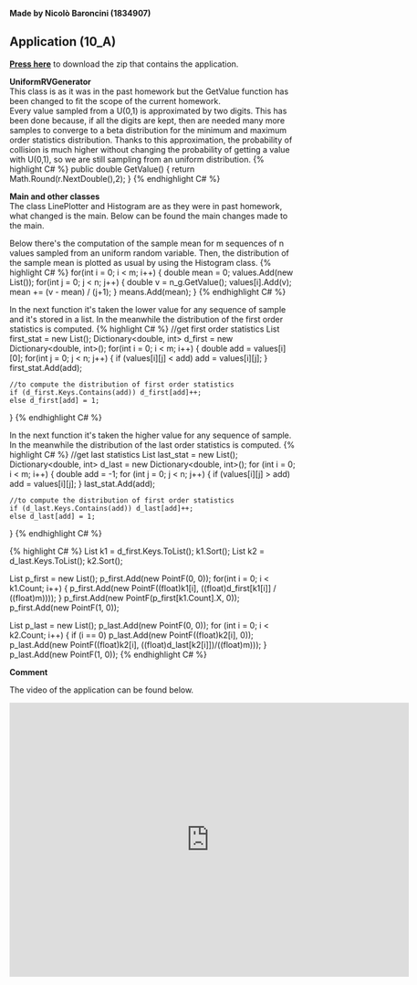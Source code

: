 **Made by Nicolò Baroncini (1834907)**
## Application (10_A)
**[Press here](https://drive.google.com/file/d/1Gki5gAhYtRQ4GYqRyb5yN3zl6vyx1jQ6/view?usp=sharing)** to download the zip that contains the application.

**UniformRVGenerator**\
This class is as it was in the past homework but the GetValue function has been changed to fit the scope of the current homework.\
Every value sampled from a U(0,1) is approximated by two digits. This has been done because, if all the digits are kept, then are needed many more samples to converge to a beta distribution for the minimum and maximum order statistics distribution. Thanks to this approximation, the probability of collision is much higher without changing the probability of getting a value with U(0,1), so we are still sampling from an uniform distribution. 
{% highlight C# %}
public double GetValue()
{
    return Math.Round(r.NextDouble(),2);
}
{% endhighlight C# %}

**Main and other classes**\
The class LinePlotter and Histogram are as they were in past homework, what changed is the main. Below can be found the main changes made to the main.

Below there's the computation of the sample mean for m sequences of n values sampled from an uniform random variable. Then, the distribution of the sample mean is plotted as usual by using the Histogram class.
{% highlight C# %}
for(int i = 0; i < m; i++)
{
    double mean = 0;
    values.Add(new List<double>());
    for(int j = 0; j < n; j++)
    {
        double v = n_g.GetValue();
        values[i].Add(v);
        mean += (v - mean) / (j+1);
    }
    means.Add(mean);
}
{% endhighlight C# %}

In the next function it's taken the lower value for any sequence of sample and it's stored in a list. In the meanwhile the distribution of the first order statistics is computed.
{% highlight C# %}
//get first order statistics
List<double> first_stat = new List<double>();
Dictionary<double, int> d_first = new Dictionary<double, int>();
for(int i = 0; i < m; i++)
{
    double add = values[i][0];
    for(int j = 0; j < n; j++)
    {
        if (values[i][j] < add) add = values[i][j];
    }
    first_stat.Add(add);

    //to compute the distribution of first order statistics
    if (d_first.Keys.Contains(add)) d_first[add]++;
    else d_first[add] = 1;
}
{% endhighlight C# %}

In the next function it's taken the higher value for any sequence of sample. In the meanwhile the distribution of the last order statistics is computed.
{% highlight C# %}
//get last statistics
List<double> last_stat = new List<double>();
Dictionary<double, int> d_last = new Dictionary<double, int>();
for (int i = 0; i < m; i++)
{
    double add = -1;
    for (int j = 0; j < n; j++)
    {
        if (values[i][j] > add) add = values[i][j];
    }
    last_stat.Add(add);

    //to compute the distribution of first order statistics
    if (d_last.Keys.Contains(add)) d_last[add]++;
    else d_last[add] = 1;
}
{% endhighlight C# %}


{% highlight C# %}
List<double> k1 = d_first.Keys.ToList();
k1.Sort();
List<double> k2 = d_last.Keys.ToList();
k2.Sort();

List<PointF> p_first = new List<PointF>();
p_first.Add(new PointF(0, 0));
for(int i = 0; i < k1.Count; i++)
{
    p_first.Add(new PointF((float)k1[i], ((float)d_first[k1[i]] / ((float)m))));
}
p_first.Add(new PointF(p_first[k1.Count].X, 0));
p_first.Add(new PointF(1, 0));

List<PointF> p_last = new List<PointF>();
p_last.Add(new PointF(0, 0));
for (int i = 0; i < k2.Count; i++)
{
    if (i == 0) p_last.Add(new PointF((float)k2[i], 0));
    p_last.Add(new PointF((float)k2[i], ((float)d_last[k2[i]])/((float)m)));
}
p_last.Add(new PointF(1, 0));
{% endhighlight C# %}

**Comment**

The video of the application can be found below.
<iframe src="https://user-images.githubusercontent.com/78324346/142044653-ca6ea67b-5b9f-4d29-b7a9-2c91612cc2f0.mp4" width="700" height="480" frameborder="0" allowfullscreen=""> </iframe>
